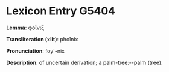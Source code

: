 # Lexicon Entry G5404

**Lemma**: φοῖνιξ

**Transliteration (xlit)**: phoînix

**Pronunciation**: foy'-nix

**Description**:
of uncertain derivation; a palm-tree:--palm (tree).
